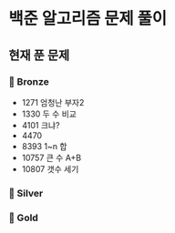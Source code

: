 # 백준 알고리즘 문제 풀이

## 현재 푼 문제
### 🥉 Bronze
- 1271 엄청난 부자2
- 1330 두 수 비교
- 4101 크냐?
- 4470 
- 8393 1~n 합 
- 10757 큰 수 A+B
- 10807 갯수 세기


### 🥈 Silver

### 🥇 Gold


